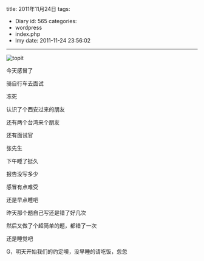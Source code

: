 title: 2011年11月24日
tags:
  - Diary
id: 565
categories:
  - wordpress
  - index.php
  - lmy
date: 2011-11-24 23:56:02
---

![](http://i.minus.com/ibvOOzbYtwOxrE.jpg "topit")

今天感冒了

骑自行车去面试

<!--more-->

冻死

认识了个西安过来的朋友

还有两个台湾来个朋友

还有面试官

张先生

下午睡了挺久

报告没写多少

感冒有点难受

还是早点睡吧

昨天那个题自己写还是错了好几次

然后又做了个超简单的题，都错了一次

还是睡觉吧

G，明天开始我们的约定噢，没早睡的请吃饭，忽忽